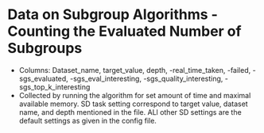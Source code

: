 # Data on Subgroup Algorithms - Counting the Evaluated Number of Subgroups
* Columns: Dataset_name, target_value, depth, -real_time_taken, -failed, -sgs_evaluated, -sgs_eval_interesting, -sgs_quality_interesting, -sgs_top_k_interesting
* Collected by running the algorithm for set amount of time and maximal available memory. SD task setting correspond to target value, dataset name, and depth mentioned in the file. ALl other SD settings are the default settings as given in the config file.